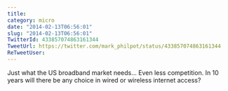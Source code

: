 ```yaml
---
title: 
category: micro
date: "2014-02-13T06:56:01"
slug: "2014-02-13T06:56:01"
TwitterId: 433857074863161344
TweetUrl: https://twitter.com/mark_philpot/status/433857074863161344
ReTweetUser: 
---
```


Just what the US broadband market needs... Even less competition. In 10 years will there be any choice in wired or wireless internet access?